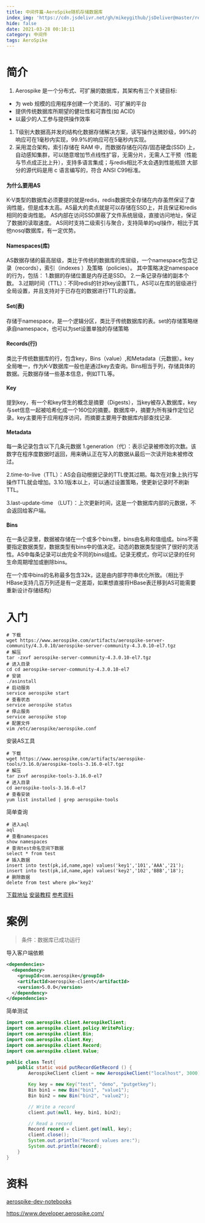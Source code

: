 ```yaml
---
title: 中间件篇-AeroSpike随机存储数据库
index_img: 'https://cdn.jsdelivr.net/gh/mikeygithub/jsDeliver@master/resource/img/as.png'
hide: false
date: 2021-03-28 00:10:11
category: 中间件
tags: AeroSpike
---
```


# 简介

1. Aerospike 是一个分布式、可扩展的数据库，其架构有三个关键目标:

- 为 web 规模的应用程序创建一个灵活的、可扩展的平台
- 提供传统数据库所期望的健壮性和可靠性(如 ACID)
- 以最少的人工参与提供操作效率

1. T级别大数据高并发的结构化数据存储解决方案，读写操作达微妙级，99%的响应可在1毫秒内实现，99.9%的响应可在5毫秒内实现。
2. 采用混合架构，索引存储在 RAM 中，而数据存储在闪存/固态硬盘(SSD) 上，自动感知集群，可以随意增加节点线性扩容，无需分片，无需人工干预（性能与节点成正比上升），支持多语言集成；与redis相比不太会遇到性能瓶颈
   大部分的源代码是用 c 语言编写的，符合 ANSI C99标准。

#### 为什么要用AS

K-V类型的数据库必须要提的就是redis，redis数据完全存储在内存虽然保证了查询性能，但是成本太高。AS最大的卖点就是可以存储在SSD上，并且保证和redis相同的查询性能。
AS内部在访问SSD屏蔽了文件系统层级，直接访问地址，保证了数据的读取速度。 AS同时支持二级索引与聚合，支持简单的sql操作，相比于其他nosql数据库，有一定优势。

#### Namespaces(库)

AS数据存储的最高层级，类比于传统的数据库的库层级，一个namespace包含记录（records），索引（indexes ）及策略（policies）。
其中策略决定namespace的行为，包括：
1.数据的存储位置是内存还是SSD。
2.一条记录存储的副本个数。
3.过期时间（TTL）：不同redis的针对key设置TTL，AS可以在库的层级进行全局设置，并且支持对于已存在的数据进行TTL的设置。

#### Set(表)

存储于namespace，是一个逻辑分区，类比于传统数据库的表。set的存储策略继承自namespace，也可以为set设置单独的存储策略

#### Records(行)

类比于传统数据库的行，包含key，Bins（value）,和Metadata（元数据）。key全局唯一，作为K-V数据库一般也是通过key去查询。Bins相当于列，存储具体的数据。元数据存储一些基本信息，例如TTL等。

#### Key

提到key，有一个和key伴生的概念是摘要（Digests），当key被存入数据库，key与set信息一起被哈希化成一个160位的摘要。数据库中，摘要为所有操作定位记录。key主要用于应用程序访问，而摘要主要用于数据库内部查找记录.

#### Metadata

每一条记录包含以下几条元数据
1.generation（代）：表示记录被修改的次数。该数字在程序度数据时返回，用来确认正在写入的数据从最后一次读开始未被修改过。

2.time-to-live（TTL）：AS会自动根据记录的TTL使其过期。每次在对象上执行写操作TTL就会增加。3.10.1版本以上，可以通过设置策略，使更新记录时不刷新TTL。

3.last-update-time （LUT）：上次更新时间，这是一个数据库内部的元数据，不会返回给客户端。

#### Bins

在一条记录里，数据被存储在一个或多个bins里，bins由名称和值组成。bins不需要指定数据类型，数据类型有bins中的值决定。动态的数据类型提供了很好的灵活性。AS中每条记录可以由完全不同的bins组成。记录无模式，你可以记录的任何生命周期增加或删除bins。

在一个库中bins的名称最多包含32k，这是由内部字符串优化所致。（相比于HBase支持几百万列还是有一定差距，如果想直接将HBase表迁移到AS可能需要重新设计存储结构）

# 入门

```shell
# 下载
wget https://www.aerospike.com/artifacts/aerospike-server-community/4.3.0.10/aerospike-server-community-4.3.0.10-el7.tgz
# 解压
tar -zxvf aerospike-server-community-4.3.0.10-el7.tgz
# 进入目录
cd cd aerospike-server-community-4.3.0.10-el7
# 安装
./asinstall
# 启动服务
service aerospike start
# 查看状态
service aerospike status
# 停止服务
service aerospike stop
# 配置文件
vim /etc/aerospike/aerospike.conf
```


安装AS工具

```shell
# 下载
wget https://www.aerospike.com/artifacts/aerospike-tools/3.16.0/aerospike-tools-3.16.0-el7.tgz
# 解压
tar zxvf aerospike-tools-3.16.0-el7
# 进入目录
cd aerospike-tools-3.16.0-el7
# 查看安装
yum list installed | grep aerospike-tools
```

简单查询

```shell
# 进入aql
aql
# 查看namespaces
show namespaces
# 查询test命名空间下数据
select * from test
# 插入数据
insert into test(pk,id,name,age) values('key1','101','AAA','21');
insert into test(pk,id,name,age) values('key2','102','BBB','18');
# 删除数据
delete from test where pk='key2'
```

[下载地址](https://www.aerospike.com/download/server/5.5.0.7/) 
[安装教程](https://www.aerospike.com/docs/operations/install/index.html)
[参考资料](https://www.aerospike.com/docs/operations/install/linux/other/)

# 案例

> 条件：数据库已成功运行

导入客户端依赖

```xml
<dependencies>
  <dependency>
    <groupId>com.aerospike</groupId>
    <artifactId>aerospike-client</artifactId>
    <version>5.0.0</version>
  </dependency>
</dependencies>
```

简单测试

```java
import com.aerospike.client.AerospikeClient;
import com.aerospike.client.policy.WritePolicy;
import com.aerospike.client.Bin;
import com.aerospike.client.Key;
import com.aerospike.client.Record;
import com.aerospike.client.Value;

public class Test{
    public static void putRecordGetRecord () {
        AerospikeClient client = new AerospikeClient("localhost", 3000);

        Key key = new Key("test", "demo", "putgetkey");
        Bin bin1 = new Bin("bin1", "value1");
        Bin bin2 = new Bin("bin2", "value2");

        // Write a record
        client.put(null, key, bin1, bin2);

        // Read a record
        Record record = client.get(null, key);
        client.close();   
        System.out.println("Record values are:");
        System.out.println(record);
    }
}
```

# 资料

[aerospike-dev-notebooks](https://github.com/aerospike/aerospike-dev-notebooks.docker)

https://www.developer.aerospike.com/
